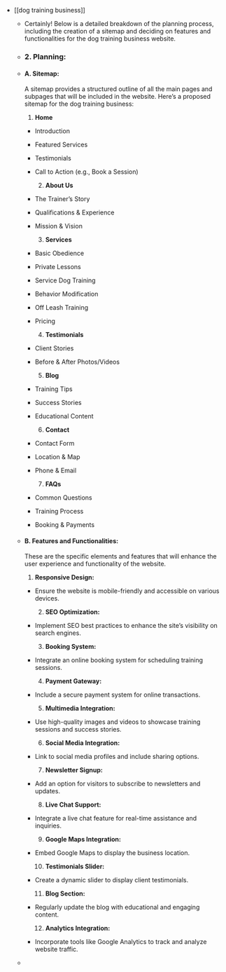 - [[dog training business]]
	- Certainly! Below is a detailed breakdown of the planning process, including the creation of a sitemap and deciding on features and functionalities for the dog training business website.
	- ### 2. Planning:
	- #### A. Sitemap:
	  A sitemap provides a structured outline of all the main pages and subpages that will be included in the website. Here’s a proposed sitemap for the dog training business:
	  
	  1. **Home**
		- Introduction
		- Featured Services
		- Testimonials
		- Call to Action (e.g., Book a Session)
		  
		  2. **About Us**
		- The Trainer’s Story
		- Qualifications & Experience
		- Mission & Vision
		  
		  3. **Services**
		- Basic Obedience
		- Private Lessons
		- Service Dog Training
		- Behavior Modification
		- Off Leash Training
		- Pricing
		  
		  4. **Testimonials**
		- Client Stories
		- Before & After Photos/Videos
		  
		  5. **Blog**
		- Training Tips
		- Success Stories
		- Educational Content
		  
		  6. **Contact**
		- Contact Form
		- Location & Map
		- Phone & Email
		  
		  7. **FAQs**
		- Common Questions
		- Training Process
		- Booking & Payments
	- #### B. Features and Functionalities:
	  These are the specific elements and features that will enhance the user experience and functionality of the website.
	  
	  1. **Responsive Design:**
		- Ensure the website is mobile-friendly and accessible on various devices.
		  
		  2. **SEO Optimization:**
		- Implement SEO best practices to enhance the site’s visibility on search engines.
		  
		  3. **Booking System:**
		- Integrate an online booking system for scheduling training sessions.
		  
		  4. **Payment Gateway:**
		- Include a secure payment system for online transactions.
		  
		  5. **Multimedia Integration:**
		- Use high-quality images and videos to showcase training sessions and success stories.
		  
		  6. **Social Media Integration:**
		- Link to social media profiles and include sharing options.
		  
		  7. **Newsletter Signup:**
		- Add an option for visitors to subscribe to newsletters and updates.
		  
		  8. **Live Chat Support:**
		- Integrate a live chat feature for real-time assistance and inquiries.
		  
		  9. **Google Maps Integration:**
		- Embed Google Maps to display the business location.
		  
		  10. **Testimonials Slider:**
		- Create a dynamic slider to display client testimonials.
		  
		  11. **Blog Section:**
		- Regularly update the blog with educational and engaging content.
		  
		  12. **Analytics Integration:**
		- Incorporate tools like Google Analytics to track and analyze website traffic.
	-